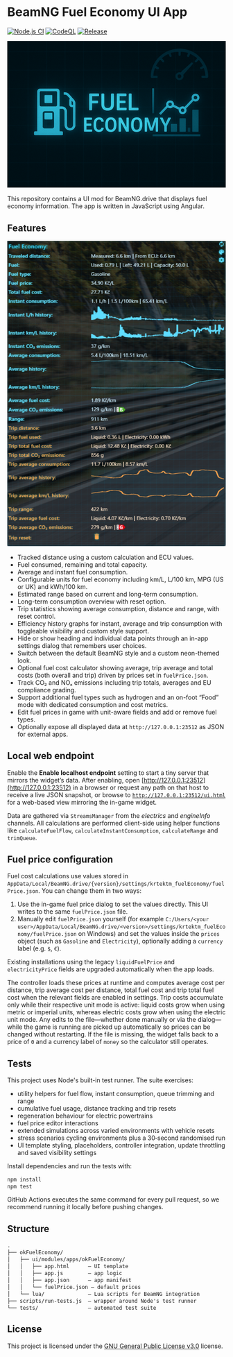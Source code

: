 # BeamNG Fuel Economy UI App

[![Node.js CI](https://github.com/KRtkovo-eu-AI/BeamNG_Fuel_Economy_mod/actions/workflows/node.js.yml/badge.svg)](https://github.com/KRtkovo-eu-AI/BeamNG_Fuel_Economy_mod/actions/workflows/node.js.yml) [![CodeQL](https://github.com/KRtkovo-eu-AI/BeamNG_Fuel_Economy_mod/actions/workflows/codeql.yml/badge.svg)](https://github.com/KRtkovo-eu-AI/BeamNG_Fuel_Economy_mod/security/code-scanning/tools/CodeQL/status/) [![Release](https://img.shields.io/github/v/tag/KRtkovo-eu-AI/BeamNG_Fuel_Economy_mod?sort=semver&label=version)](https://github.com/KRtkovo-eu-AI/BeamNG_Fuel_Economy_mod/tags)

![Fuel Economy](https://raw.githubusercontent.com/KRtkovo-eu-AI/BeamNG_Fuel_Economy_mod/refs/heads/main/okFuelEconomy/ui/modules/apps/okFuelEconomy/app.png "Fuel Economy")

This repository contains a UI mod for BeamNG.drive that displays fuel economy information. The app is written in JavaScript using Angular.

## Features

![Fuel Economy screenshot](https://raw.githubusercontent.com/KRtkovo-eu-AI/BeamNG_Fuel_Economy_mod/refs/heads/main/img/preview.png "Fuel Economy screenshot")

- Tracked distance using a custom calculation and ECU values.
- Fuel consumed, remaining and total capacity.
- Average and instant fuel consumption.
- Configurable units for fuel economy including km/L, L/100 km, MPG (US or UK) and kWh/100 km.
- Estimated range based on current and long-term consumption.
- Long-term consumption overview with reset option.
- Trip statistics showing average consumption, distance and range, with reset control.
- Efficiency history graphs for instant, average and trip consumption with toggleable visibility and custom style support.
- Hide or show heading and individual data points through an in-app settings dialog that remembers user choices.
- Switch between the default BeamNG style and a custom neon-themed look.
- Optional fuel cost calculator showing average, trip average and total costs (both overall and trip) driven by prices set in `fuelPrice.json`.
- Track CO₂ and NOₓ emissions including trip totals, averages and EU compliance grading.
- Support additional fuel types such as hydrogen and an on-foot “Food” mode with dedicated consumption and cost metrics.
- Edit fuel prices in game with unit-aware fields and add or remove fuel types.
- Optionally expose all displayed data at `http://127.0.0.1:23512` as JSON for external apps.

## Local web endpoint

Enable the **Enable localhost endpoint** setting to start a tiny server that mirrors the widget’s data.
After enabling, open [http://127.0.0.1:23512](http://127.0.0.1:23512) in a browser or request any path on that host to
receive a live JSON snapshot, or browse to
[`http://127.0.0.1:23512/ui.html`](http://127.0.0.1:23512/ui.html) for a web-based view mirroring the in-game widget.

Data are gathered via `StreamsManager` from the *electrics* and *engineInfo* channels. All calculations are performed client-side using helper functions like `calculateFuelFlow`, `calculateInstantConsumption`, `calculateRange` and `trimQueue`.

## Fuel price configuration

Fuel cost calculations use values stored in `AppData/Local/BeamNG.drive/{version}/settings/krtektm_fuelEconomy/fuelPrice.json`. You can change them in two ways:

1. Use the in-game fuel price dialog to set the values directly. This UI writes to the same `fuelPrice.json` file.
2. Manually edit `fuelPrice.json` yourself (for example `C:/Users/<your user>/AppData/Local/BeamNG.drive/<version>/settings/krtektm_fuelEconomy/fuelPrice.json` on Windows) and set the values inside the `prices` object (such as `Gasoline` and `Electricity`), optionally adding a `currency` label (e.g. `$`, `€`).

Existing installations using the legacy `liquidFuelPrice` and `electricityPrice` fields are upgraded automatically when the app loads.

The controller loads these prices at runtime and computes average cost per distance, trip average cost per distance, total fuel cost and trip total fuel cost when the relevant fields are enabled in settings.
Trip costs accumulate only while their respective unit mode is active: liquid costs grow when using metric or imperial units, whereas electric costs grow when using the electric unit mode.
Any edits to the file—whether done manually or via the dialog—while the game is running are picked up automatically so prices can be changed without restarting.
If the file is missing, the widget falls back to a price of `0` and a currency label of `money` so the calculator still operates.

## Tests

This project uses Node's built-in test runner. The suite exercises:

- utility helpers for fuel flow, instant consumption, queue trimming and range
- cumulative fuel usage, distance tracking and trip resets
- regeneration behaviour for electric powertrains
- fuel price editor interactions
- extended simulations across varied environments with vehicle resets
- stress scenarios cycling environments plus a 30‑second randomised run
- UI template styling, placeholders, controller integration, update throttling and saved visibility settings

Install dependencies and run the tests with:

```
npm install
npm test
```

GitHub Actions executes the same command for every pull request, so we recommend running it locally before pushing changes.

## Structure

```
.
├── okFuelEconomy/
│   ├── ui/modules/apps/okFuelEconomy/
│   │   ├── app.html      – UI template
│   │   ├── app.js        – app logic
│   │   ├── app.json      – app manifest
│   │   └── fuelPrice.json – default prices
│   └── lua/              – Lua scripts for BeamNG integration
├── scripts/run-tests.js  – wrapper around Node's test runner
└── tests/                – automated test suite
```

## License

This project is licensed under the [GNU General Public License v3.0](LICENSE) license.

